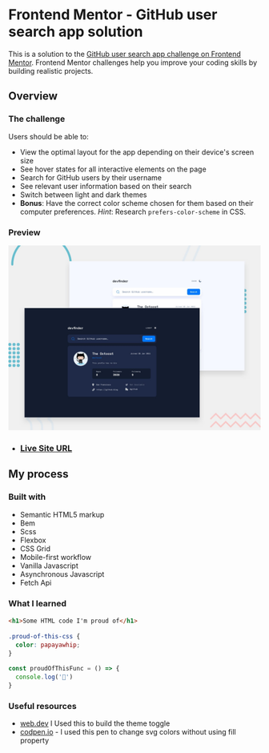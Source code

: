 # Frontend Mentor - GitHub user search app solution

This is a solution to the [GitHub user search app challenge on Frontend Mentor](https://www.frontendmentor.io/challenges/github-user-search-app-Q09YOgaH6). Frontend Mentor challenges help you improve your coding skills by building realistic projects. 


## Overview

### The challenge

Users should be able to:

- View the optimal layout for the app depending on their device's screen size
- See hover states for all interactive elements on the page
- Search for GitHub users by their username
- See relevant user information based on their search
- Switch between light and dark themes
- **Bonus**: Have the correct color scheme chosen for them based on their computer preferences. _Hint_: Research `prefers-color-scheme` in CSS.

### Preview

![Design preview for the GitHub user search app coding challenge](./preview.jpg)


- ### [Live Site URL](https://amrabdelgwaad.github.io/github-user-search-app/)

## My process

### Built with

- Semantic HTML5 markup
- Bem
- Scss
- Flexbox
- CSS Grid
- Mobile-first workflow
- Vanilla Javascript
- Asynchronous Javascript
- Fetch Api


### What I learned

```html
<h1>Some HTML code I'm proud of</h1>
```
```css
.proud-of-this-css {
  color: papayawhip;
}
```
```js
const proudOfThisFunc = () => {
  console.log('🎉')
}
```



### Useful resources

- [web.dev](https://web.dev/articles/building/a-theme-switch-component) I Used this to build the theme toggle
- [codpen.io](https://codepen.io/sosuke/pen/Pjoqqp) - I used this pen to change svg colors without using fill property

